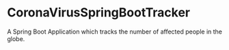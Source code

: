 # CoronaVirusSpringBootTracker
A Spring Boot Application which tracks the number of affected people in the globe.
